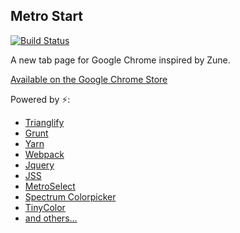 ## Metro Start
[![Build Status](https://travis-ci.org/chustar/metro-start.svg?branch=master)](https://travis-ci.org/chustar/metro-start)
<!--[![Build Status](https://circleci.com/gh/chustar/metro-start/tree/master.png?circle-token=:circle-token)](https://circleci.com/gh/chustar/metro-start)-->

A new tab page for Google Chrome inspired by Zune.

[Available on the Google Chrome Store](https://chrome.google.com/webstore/detail/bbhdfpmfdplolnnkpdepnelcfdmikjfd)

Powered by ⚡:
* [Trianglify](http://qrohlf.com/trianglify/)
* [Grunt](http://gruntjs.com/)
* [Yarn](https://yarnpkg.com/en/)
* [Webpack](https://webpack.js.org/)
* [Jquery](https://jquery.com/)
* [JSS](https://github.com/Box9/jss)
* [MetroSelect](https://github.com/metro-start/metro-select)
* [Spectrum Colorpicker](https://bgrins.github.io/spectrum/)
* [TinyColor](https://bgrins.github.io/spectrum/)
* [and others...](https://github.com/metro-start/metro-start/blob/master/package.json)
